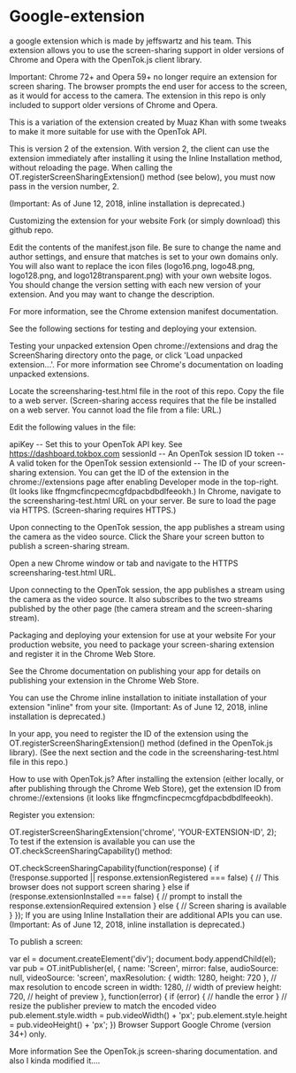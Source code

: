 # Google-extension
a google extension which is made by jeffswartz and his team.
This extension allows you to use the screen-sharing support in older versions of Chrome and Opera with the OpenTok.js client library.

Important: Chrome 72+ and Opera 59+ no longer require an extension for screen sharing. The browser prompts the end user for access to the screen, as it would for access to the camera. The extension in this repo is only included to support older versions of Chrome and Opera.

This is a variation of the extension created by Muaz Khan with some tweaks to make it more suitable for use with the OpenTok API.

This is version 2 of the extension. With version 2, the client can use the extension immediately after installing it using the Inline Installation method, without reloading the page. When calling the OT.registerScreenSharingExtension() method (see below), you must now pass in the version number, 2.

(Important: As of June 12, 2018, inline installation is deprecated.)

Customizing the extension for your website
Fork (or simply download) this github repo.

Edit the contents of the manifest.json file. Be sure to change the name and author settings, and ensure that matches is set to your own domains only. You will also want to replace the icon files (logo16.png, logo48.png, logo128.png, and logo128transparent.png) with your own website logos. You should change the version setting with each new version of your extension. And you may want to change the description.

For more information, see the Chrome extension manifest documentation.

See the following sections for testing and deploying your extension.

Testing your unpacked extension
Open chrome://extensions and drag the ScreenSharing directory onto the page, or click 'Load unpacked extension...'. For more information see Chrome's documentation on loading unpacked extensions.

Locate the screensharing-test.html file in the root of this repo. Copy the file to a web server. (Screen-sharing access requires that the file be installed on a web server. You cannot load the file from a file: URL.)

Edit the following values in the file:

apiKey -- Set this to your OpenTok API key. See https://dashboard.tokbox.com
sessionId -- An OpenTok session ID
token -- A valid token for the OpenTok session
extensionId -- The ID of your screen-sharing extension. You can get the ID of the extension in the chrome://extensions page after enabling Developer mode in the top-right. (It looks like ffngmcfincpecmcgfdpacbdbdlfeeokh.)
In Chrome, navigate to the screensharing-test.html URL on your server. Be sure to load the page via HTTPS. (Screen-sharing requires HTTPS.)

Upon connecting to the OpenTok session, the app publishes a stream using the camera as the video source. Click the Share your screen button to publish a screen-sharing stream.

Open a new Chrome window or tab and navigate to the HTTPS screensharing-test.html URL.

Upon connecting to the OpenTok session, the app publishes a stream using the camera as the video source. It also subscribes to the two streams published by the other page (the camera stream and the screen-sharing stream).

Packaging and deploying your extension for use at your website
For your production website, you need to package your screen-sharing extension and register it in the Chrome Web Store.

See the Chrome documentation on publishing your app for details on publishing your extension in the Chrome Web Store.

You can use the Chrome inline installation to initiate installation of your extension "inline" from your site. (Important: As of June 12, 2018, inline installation is deprecated.)

In your app, you need to register the ID of the extension using the OT.registerScreenSharingExtension() method (defined in the OpenTok.js library). (See the next section and the code in the screensharing-test.html file in this repo.)

How to use with OpenTok.js?
After installing the extension (either locally, or after publishing through the Chrome Web Store), get the extension ID from chrome://extensions (it looks like ffngmcfincpecmcgfdpacbdbdlfeeokh).

<script src="//static.opentok.com/v2/js/opentok.min.js"></script>
Register you extension:

OT.registerScreenSharingExtension('chrome', 'YOUR-EXTENSION-ID', 2);
To test if the extension is available you can use the OT.checkScreenSharingCapability() method:

OT.checkScreenSharingCapability(function(response) {
  if (!response.supported || response.extensionRegistered === false) {
    // This browser does not support screen sharing
  } else if (response.extensionInstalled === false) {
    // prompt to install the response.extensionRequired extension
  } else {
    // Screen sharing is available
  }
});
If you are using Inline Installation their are additional APIs you can use. (Important: As of June 12, 2018, inline installation is deprecated.)

To publish a screen:

var el = document.createElement('div');
document.body.appendChild(el);
var pub = OT.initPublisher(el, {
  name: 'Screen',
  mirror: false,
  audioSource: null,
  videoSource: 'screen',
  maxResolution: { width: 1280, height: 720 }, // max resolution to encode screen in
  width: 1280, // width of preview
  height: 720, // height of preview
}, function(error) {
  if (error) {
    // handle the error
  }
  // resize the publisher preview to match the encoded video
  pub.element.style.width = pub.videoWidth() + 'px';
  pub.element.style.height = pub.videoHeight() + 'px';
})
Browser Support
Google Chrome (version 34+) only.

More information
See the OpenTok.js screen-sharing documentation.
and also I kinda modified it....
